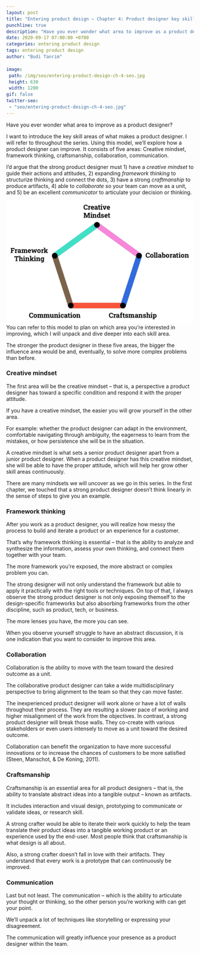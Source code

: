 ```yaml
---
layout: post
title: "Entering product design – Chapter 4: Product designer key skill areas"
punchline: true
description: "Have you ever wonder what area to improve as a product designer? I want to introduce the key skill areas of what makes a product designer. It consists of five areas: Creative mindset, framework thinking, craftsmanship, collaboration, communication."
date: 2020-09-17 07:00:00 +0700
categories: entering product design
tags: entering product design
author: "Budi Tanrim"

image:
 path: /img/seo/entering-product-design-ch-4-seo.jpg
 height: 630
 width: 1200
gif: false
twitter-seo: 
 - "seo/entering-product-design-ch-4-seo.jpg"
---
```


Have you ever wonder what area to improve as a product designer?

I want to introduce the key skill areas of what makes a product designer. I will refer to throughout the series. Using this model, we’ll explore how a product designer can improve. It consists of five areas: Creative mindset, framework thinking, craftsmanship, collaboration, communication.

I’d argue that the strong product designer must 1) have a _creative mindset_ to guide their actions and attitudes, 2) expanding _framework thinking_ to structurize thinking and connect the dots, 3) have a strong _craftmanship_ to  produce artifacts, 4) able to _collaborate_ so your team can move as a unit, and 5) be an excellent _communicator_ to articulate your decision or thinking.

<img src="/img/entering-product-design/key-skill-areas-model.jpg" alt="Key skill areas for product designers" class="medium l--center m-t-s">
<br/>
You can refer to this model to plan on which area you’re interested in improving, which I will unpack and dive deeper into each skill area.

The stronger the product designer in these five areas, the bigger the influence area would be and, eventually, to solve more complex problems than before. 

### Creative mindset
The first area will be the creative mindset – that is, a perspective a product designer has toward a specific condition and respond it with the proper attitude.

If you have a creative mindset, the easier you will grow yourself in the other area.

For example: whether the product designer can adapt in the environment, comfortable navigating through ambiguity, the eagerness to learn from the mistakes, or how persistence she will be in the situation.

A creative mindset is what sets a senior product designer apart from a junior product designer. When a product designer has this creative mindset, she will be able to have the proper attitude, which will help her grow other skill areas continuously.

There are many mindsets we will uncover as we go in this series. In the first chapter, we touched that a strong product designer doesn’t think linearly in the sense of steps to give you an example.

### Framework thinking
After you work as a product designer, you will realize how messy the process to build and iterate a product or an experience for a customer.

That’s why framework thinking is essential – that is the ability to analyze and synthesize the information, assess your own thinking, and connect them together with your team.

The more framework you're exposed, the more abstract or complex problem you can.

The strong designer will not only understand the framework but able to apply it practically with the right tools or techniques. On top of that, I always observe the strong product designer is not only exposing themself to the design-specific frameworks but also absorbing frameworks from the other discipline, such as product, tech, or business.

The more lenses you have, the more you can see.

When you observe yourself struggle to have an abstract discussion, it is one indication that you want to consider to improve this area.

### Collaboration
Collaboration is the ability to move with the team toward the desired outcome as a unit. 

The collaborative product designer can take a wide multidisciplinary perspective to bring alignment to the team so that they can move faster.

The inexperienced product designer will work alone or have a lot of walls throughout their process. They are resulting a slower pace of working and higher misalignment of the work from the objectives. In contrast, a strong product designer will break those walls. They co-create with various stakeholders or even users intensely to move as a unit toward the desired outcome.

Collaboration can benefit the organization to have more successful innovations or to increase the chances of customers to be more satisfied (Steen, Manschot, & De Koning, 2011).

### Craftsmanship
Craftsmanship is an essential area for all product designers – that is, the ability to translate abstract ideas into a tangible output – known as artifacts.

It includes interaction and visual design, prototyping to communicate or validate ideas, or research skill.

A strong crafter would be able to iterate their work quickly to help the team translate their product ideas into a tangible working product or an experience used by the end-user. Most people think that craftsmanship is what design is all about.

Also, a strong crafter doesn’t fall in love with their artifacts. They understand that every work is a prototype that can continuously be improved.

### Communication
Last but not least. The communication – which is the ability to articulate your thought or thinking, so the other person you’re working with can get your point. 

We’ll unpack a lot of techniques like storytelling or expressing your disagreement.

The communication will greatly influence your presence as a product designer within the team.


